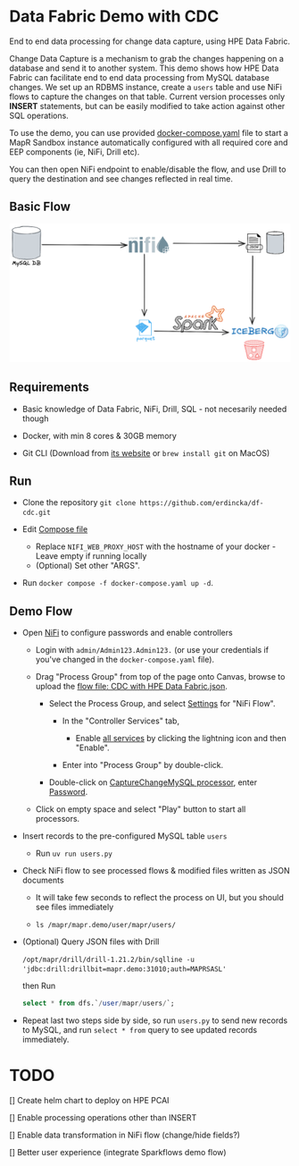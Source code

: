# Data Fabric Demo with CDC

End to end data processing for change data capture, using HPE Data Fabric.

Change Data Capture is a mechanism to grab the changes happening on a database and send it to another system. This demo shows how HPE Data Fabric can facilitate end to end data processing from MySQL database changes. We set up an RDBMS instance, create a `users` table and use NiFi flows to capture the changes on that table. Current version processes only **INSERT** statements, but can be easily modified to take action against other SQL operations.

To use the demo, you can use provided [docker-compose.yaml](./docker-compose.yaml) file to start a MapR Sandbox instance automatically configured with all required core and EEP components (ie, NiFi, Drill etc).

You can then open NiFi endpoint to enable/disable the flow, and use Drill to query the destination and see changes reflected in real time.

## Basic Flow 

![Demo Flow](./images/CDC%20Demo.png)


## Requirements

- Basic knowledge of Data Fabric, NiFi, Drill, SQL - not necesarily needed though

- Docker, with min 8 cores & 30GB memory

- Git CLI (Download from [its website](https://git-scm.com/downloads) or `brew install git` on MacOS)


## Run

- Clone the repository `git clone https://github.com/erdincka/df-cdc.git`

- Edit [Compose file](./docker-compose.yaml)
    - Replace `NIFI_WEB_PROXY_HOST` with the hostname of your docker - Leave empty if running locally
    - (Optional) Set other "ARGS".

- Run `docker compose -f docker-compose.yaml up -d`.


## Demo Flow

- Open [NiFi](https://localhost:12443/nifi) to configure passwords and enable controllers
    - Login with `admin/Admin123.Admin123.` (or use your credentials if you've changed in the `docker-compose.yaml` file).

    - Drag "Process Group" from top of the page onto Canvas, browse to upload the [flow file: CDC with HPE Data Fabric.json](./CDC%20with%20HPE%20Data%20Fabric.json).

        - Select the Process Group, and select [Settings](./images/NiFi_ControllerSettings.png) for "NiFi Flow".
    
            - In the "Controller Services" tab,
        
                - Enable [all services](./images/NiFi_ControllerServices.png) by clicking the lightning icon and then "Enable".
    
            - Enter into "Process Group" by double-click.
    
        - Double-click on [CaptureChangeMySQL processor](./images/NiFi_CaptureChangeMySQL.png), enter [Password](./images/NiFi_MySQLPassword.png).
    
    - Click on empty space and select "Play" button to start all processors.


- Insert records to the pre-configured MySQL table `users`

    - Run `uv run users.py`

- Check NiFi flow to see processed flows & modified files written as JSON documents

    - It will take few seconds to reflect the process on UI, but you should see files immediately
    
    - `ls /mapr/mapr.demo/user/mapr/users/`


- (Optional) Query JSON files with Drill

    `/opt/mapr/drill/drill-1.21.2/bin/sqlline -u 'jdbc:drill:drillbit=mapr.demo:31010;auth=MAPRSASL'`

    then Run

    ```sql
    select * from dfs.`/user/mapr/users/`;
    ```

- Repeat last two steps side by side, so run `users.py` to send new records to MySQL, and run `select * from` query to see updated records immediately.

# TODO

[] Create helm chart to deploy on HPE PCAI

[] Enable processing operations other than INSERT

[] Enable data transformation in NiFi flow (change/hide fields?)

[] Better user experience (integrate Sparkflows demo flow)
